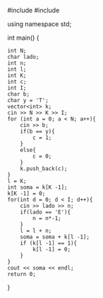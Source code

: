 #include <iostream>
#include <vector>


using namespace std;

int main() {

    int N;
    char lado;
    int n;
    int l;
    int K;
    int c;
    int I;
    char b;
    char y = 'T';
    vector<int> k;
    cin >> N >> K >> I;
    for (int a = 0; a < N; a++){
        cin >> b;
        if(b == y){
            c = 1;
        }
        else{
            c = 0;
        }
        k.push_back(c);
    }
    l = K;
    int soma = k[K -1];
    k[K -1] = 0;
    for(int d = 0; d < I; d++){
        cin >> lado >> n;
        if(lado == 'E'){
            n = n*-1;
        }
        l = l + n;
        soma = soma + k[l -1];
        if (k[l -1] == 1){
            k[l -1] = 0;
        }
    }
    cout << soma << endl;
	return 0;
}
